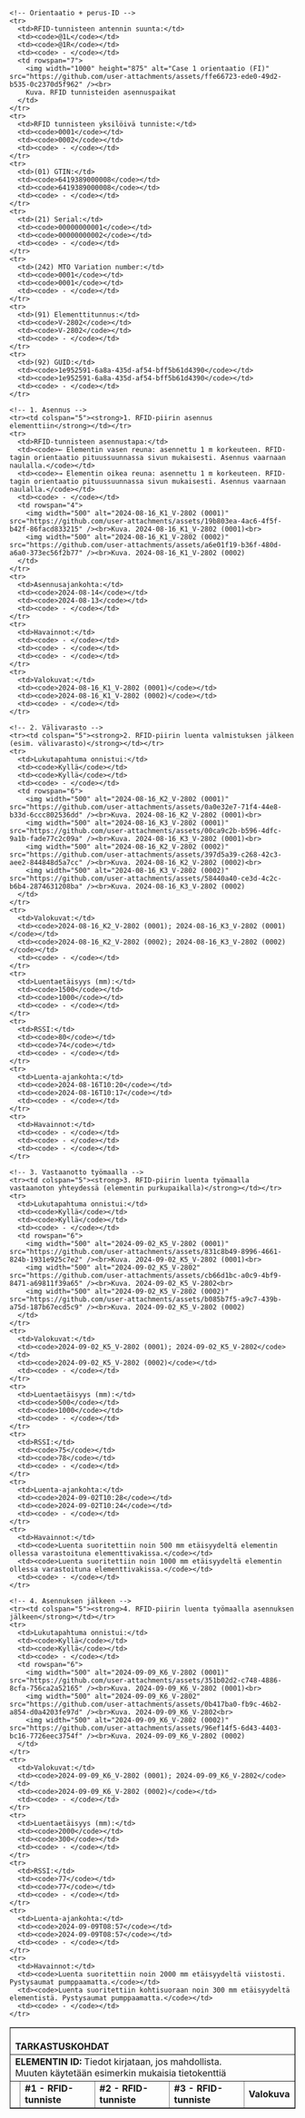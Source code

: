 <table border="1" cellspacing="0" cellpadding="0">
  <tbody>
    <tr><td colspan="5"><br><strong>TARKASTUSKOHDAT</strong><br></td></tr>
    <tr><td colspan="5"><strong>ELEMENTIN ID:</strong> Tiedot kirjataan, jos mahdollista. <br>Muuten käytetään esimerkin mukaisia tietokenttiä</td></tr>
    <tr>
      <td><strong></strong></td>
      <td><strong>#1 - RFID-tunniste</strong></td>
      <td><strong>#2 - RFID-tunniste</strong></td>
      <td><strong>#3 - RFID-tunniste</strong></td>
      <td><strong>Valokuva</strong></td>
    </tr>

    <!-- Orientaatio + perus-ID -->
    <tr>
      <td>RFID-tunnisteen antennin suunta:</td>
      <td><code>@1L</code></td>
      <td><code>@1R</code></td>
      <td><code> - </code></td>
      <td rowspan="7">
        <img width="1000" height="875" alt="Case 1 orientaatio (FI)" src="https://github.com/user-attachments/assets/ffe66723-ede0-49d2-b535-0c2370d5f962" /><br>
        Kuva. RFID tunnisteiden asennuspaikat
      </td>
    </tr>
    <tr>
      <td>RFID tunnisteen yksilöivä tunniste:</td>
      <td><code>0001</code></td>
      <td><code>0002</code></td>
      <td><code> - </code></td>
    </tr>
    <tr>
      <td>(01) GTIN:</td>
      <td><code>6419389000008</code></td>
      <td><code>6419389000008</code></td>
      <td><code> - </code></td>
    </tr>
    <tr>
      <td>(21) Serial:</td>
      <td><code>00000000001</code></td>
      <td><code>00000000002</code></td>
      <td><code> - </code></td>
    </tr>
    <tr>
      <td>(242) MTO Variation number:</td>
      <td><code>0001</code></td>
      <td><code>0001</code></td>
      <td><code> - </code></td>
    </tr>
    <tr>
      <td>(91) Elementtitunnus:</td>
      <td><code>V-2802</code></td>
      <td><code>V-2802</code></td>
      <td><code> - </code></td>
    </tr>
    <tr>
      <td>(92) GUID:</td>
      <td><code>1e952591-6a8a-435d-af54-bff5b61d4390</code></td>
      <td><code>1e952591-6a8a-435d-af54-bff5b61d4390</code></td>
      <td><code> - </code></td>
    </tr>

    <!-- 1. Asennus -->
    <tr><td colspan="5"><strong>1. RFID-piirin asennus elementtiin</strong></td></tr>
    <tr>
      <td>RFID-tunnisteen asennustapa:</td>
      <td><code>← Elementin vasen reuna: asennettu 1 m korkeuteen. RFID-tagin orientaatio pituussuunnassa sivun mukaisesti. Asennus vaarnaan naulalla.</code></td>
      <td><code>→ Elementin oikea reuna: asennettu 1 m korkeuteen. RFID-tagin orientaatio pituussuunnassa sivun mukaisesti. Asennus vaarnaan naulalla.</code></td>
      <td><code> - </code></td>
      <td rowspan="4">
        <img width="500" alt="2024-08-16_K1_V-2802 (0001)" src="https://github.com/user-attachments/assets/19b803ea-4ac6-4f5f-b42f-86facd833215" /><br>Kuva. 2024-08-16_K1_V-2802 (0001)<br>
        <img width="500" alt="2024-08-16_K1_V-2802 (0002)" src="https://github.com/user-attachments/assets/a6e01f19-b36f-480d-a6a0-373ec56f2b77" /><br>Kuva. 2024-08-16_K1_V-2802 (0002)
      </td>
    </tr>
    <tr>
      <td>Asennusajankohta:</td>
      <td><code>2024-08-14</code></td>
      <td><code>2024-08-13</code></td>
      <td><code> - </code></td>
    </tr>
    <tr>
      <td>Havainnot:</td>
      <td><code> - </code></td>
      <td><code> - </code></td>
      <td><code> - </code></td>
    </tr>
    <tr>
      <td>Valokuvat:</td>
      <td><code>2024-08-16_K1_V-2802 (0001)</code></td>
      <td><code>2024-08-16_K1_V-2802 (0002)</code></td>
      <td><code> - </code></td>
    </tr>

    <!-- 2. Välivarasto -->
    <tr><td colspan="5"><strong>2. RFID-piirin luenta valmistuksen jälkeen (esim. välivarasto)</strong></td></tr>
    <tr>
      <td>Lukutapahtuma onnistui:</td>
      <td><code>Kyllä</code></td>
      <td><code>Kyllä</code></td>
      <td><code> - </code></td>
      <td rowspan="6">
        <img width="500" alt="2024-08-16_K2_V-2802 (0001)" src="https://github.com/user-attachments/assets/0a0e32e7-71f4-44e8-b33d-6ccc802536dd" /><br>Kuva. 2024-08-16_K2_V-2802 (0001)<br>
        <img width="500" alt="2024-08-16_K3_V-2802 (0001)" src="https://github.com/user-attachments/assets/00ca9c2b-b596-4dfc-9a1b-fade77c2c09a" /><br>Kuva. 2024-08-16_K3_V-2802 (0001)<br>
        <img width="500" alt="2024-08-16_K2_V-2802 (0002)" src="https://github.com/user-attachments/assets/397d5a39-c268-42c3-aee2-844848d5a7cc" /><br>Kuva. 2024-08-16_K2_V-2802 (0002)<br>
        <img width="500" alt="2024-08-16_K3_V-2802 (0002)" src="https://github.com/user-attachments/assets/58440a40-ce3d-4c2c-b6b4-2874631208ba" /><br>Kuva. 2024-08-16_K3_V-2802 (0002)
      </td>
    </tr>
    <tr>
      <td>Valokuvat:</td>
      <td><code>2024-08-16_K2_V-2802 (0001); 2024-08-16_K3_V-2802 (0001)</code></td>
      <td><code>2024-08-16_K2_V-2802 (0002); 2024-08-16_K3_V-2802 (0002)</code></td>
      <td><code> - </code></td>
    </tr>
    <tr>
      <td>Luentaetäisyys (mm):</td>
      <td><code>1500</code></td>
      <td><code>1000</code></td>
      <td><code> - </code></td>
    </tr>
    <tr>
      <td>RSSI:</td>
      <td><code>80</code></td>
      <td><code>74</code></td>
      <td><code> - </code></td>
    </tr>
    <tr>
      <td>Luenta-ajankohta:</td>
      <td><code>2024-08-16T10:20</code></td>
      <td><code>2024-08-16T10:17</code></td>
      <td><code> - </code></td>
    </tr>
    <tr>
      <td>Havainnot:</td>
      <td><code> - </code></td>
      <td><code> - </code></td>
      <td><code> - </code></td>
    </tr>

    <!-- 3. Vastaanotto työmaalla -->
    <tr><td colspan="5"><strong>3. RFID-piirin luenta työmaalla vastaanoton yhteydessä (elementin purkupaikalla)</strong></td></tr>
    <tr>
      <td>Lukutapahtuma onnistui:</td>
      <td><code>Kyllä</code></td>
      <td><code>Kyllä</code></td>
      <td><code> - </code></td>
      <td rowspan="6">
        <img width="500" alt="2024-09-02_K5_V-2802 (0001)" src="https://github.com/user-attachments/assets/831c8b49-8996-4661-824b-1931e925c7e2" /><br>Kuva. 2024-09-02_K5_V-2802 (0001)<br>
        <img width="500" alt="2024-09-02_K5_V-2802" src="https://github.com/user-attachments/assets/cb66d1bc-a0c9-4bf9-8471-a69811f39a65" /><br>Kuva. 2024-09-02_K5_V-2802<br>
        <img width="500" alt="2024-09-02_K5_V-2802 (0002)" src="https://github.com/user-attachments/assets/b085b7f5-a9c7-439b-a75d-187b67ecd5c9" /><br>Kuva. 2024-09-02_K5_V-2802 (0002)
      </td>
    </tr>
    <tr>
      <td>Valokuvat:</td>
      <td><code>2024-09-02_K5_V-2802 (0001); 2024-09-02_K5_V-2802</code></td>
      <td><code>2024-09-02_K5_V-2802 (0002)</code></td>
      <td><code> - </code></td>
    </tr>
    <tr>
      <td>Luentaetäisyys (mm):</td>
      <td><code>500</code></td>
      <td><code>1000</code></td>
      <td><code> - </code></td>
    </tr>
    <tr>
      <td>RSSI:</td>
      <td><code>75</code></td>
      <td><code>78</code></td>
      <td><code> - </code></td>
    </tr>
    <tr>
      <td>Luenta-ajankohta:</td>
      <td><code>2024-09-02T10:28</code></td>
      <td><code>2024-09-02T10:24</code></td>
      <td><code> - </code></td>
    </tr>
    <tr>
      <td>Havainnot:</td>
      <td><code>Luenta suoritettiin noin 500 mm etäisyydeltä elementin ollessa varastoituna elementtivakissa.</code></td>
      <td><code>Luenta suoritettiin noin 1000 mm etäisyydeltä elementin ollessa varastoituna elementtivakissa.</code></td>
      <td><code> - </code></td>
    </tr>

    <!-- 4. Asennuksen jälkeen -->
    <tr><td colspan="5"><strong>4. RFID-piirin luenta työmaalla asennuksen jälkeen</strong></td></tr>
    <tr>
      <td>Lukutapahtuma onnistui:</td>
      <td><code>Kyllä</code></td>
      <td><code>Kyllä</code></td>
      <td><code> - </code></td>
      <td rowspan="6">
        <img width="500" alt="2024-09-09_K6_V-2802 (0001)" src="https://github.com/user-attachments/assets/351b02d2-c748-4886-8cfa-756ca2a52165" /><br>Kuva. 2024-09-09_K6_V-2802 (0001)<br>
        <img width="500" alt="2024-09-09_K6_V-2802" src="https://github.com/user-attachments/assets/0b417ba0-fb9c-46b2-a854-d0a4203fe97d" /><br>Kuva. 2024-09-09_K6_V-2802<br>
        <img width="500" alt="2024-09-09_K6_V-2802 (0002)" src="https://github.com/user-attachments/assets/96ef14f5-6d43-4403-bc16-7726eec3754f" /><br>Kuva. 2024-09-09_K6_V-2802 (0002)
      </td>
    </tr>
    <tr>
      <td>Valokuvat:</td>
      <td><code>2024-09-09_K6_V-2802 (0001); 2024-09-09_K6_V-2802</code></td>
      <td><code>2024-09-09_K6_V-2802 (0002)</code></td>
      <td><code> - </code></td>
    </tr>
    <tr>
      <td>Luentaetäisyys (mm):</td>
      <td><code>2000</code></td>
      <td><code>300</code></td>
      <td><code> - </code></td>
    </tr>
    <tr>
      <td>RSSI:</td>
      <td><code>77</code></td>
      <td><code>77</code></td>
      <td><code> - </code></td>
    </tr>
    <tr>
      <td>Luenta-ajankohta:</td>
      <td><code>2024-09-09T08:57</code></td>
      <td><code>2024-09-09T08:57</code></td>
      <td><code> - </code></td>
    </tr>
    <tr>
      <td>Havainnot:</td>
      <td><code>Luenta suoritettiin noin 2000 mm etäisyydeltä viistosti. Pystysaumat pumppaamatta.</code></td>
      <td><code>Luenta suoritettiin kohtisuoraan noin 300 mm etäisyydeltä elementistä. Pystysaumat pumppaamatta.</code></td>
      <td><code> - </code></td>
    </tr>
  </tbody>
</table>

